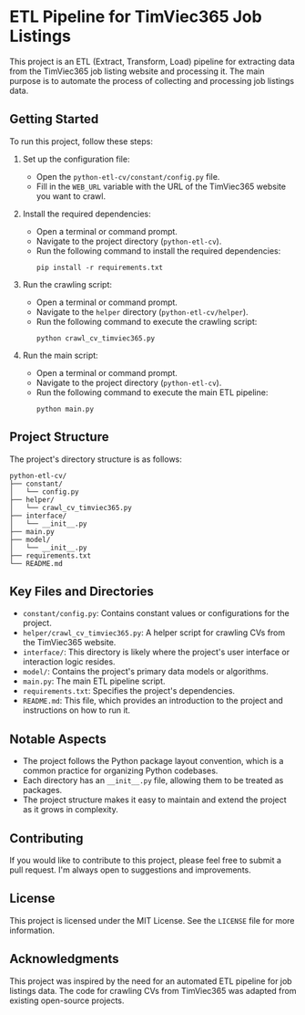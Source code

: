 # ETL Pipeline for TimViec365 Job Listings

This project is an ETL (Extract, Transform, Load) pipeline for extracting data from the TimViec365 job listing website and processing it. The main purpose is to automate the process of collecting and processing job listings data.

## Getting Started

To run this project, follow these steps:

1. Set up the configuration file:
   - Open the `python-etl-cv/constant/config.py` file.
   - Fill in the `WEB_URL` variable with the URL of the TimViec365 website you want to crawl.

2. Install the required dependencies:
   - Open a terminal or command prompt.
   - Navigate to the project directory (`python-etl-cv`).
   - Run the following command to install the required dependencies:
     ```
     pip install -r requirements.txt
     ```

3. Run the crawling script:
   - Open a terminal or command prompt.
   - Navigate to the `helper` directory (`python-etl-cv/helper`).
   - Run the following command to execute the crawling script:
     ```
     python crawl_cv_timviec365.py
     ```

4. Run the main script:
   - Open a terminal or command prompt.
   - Navigate to the project directory (`python-etl-cv`).
   - Run the following command to execute the main ETL pipeline:
     ```
     python main.py
     ```

## Project Structure

The project's directory structure is as follows:

```
python-etl-cv/
├── constant/
│   └── config.py
├── helper/
│   └── crawl_cv_timviec365.py
├── interface/
│   └── __init__.py
├── main.py
├── model/
│   └── __init__.py
├── requirements.txt
└── README.md
```

## Key Files and Directories

- `constant/config.py`: Contains constant values or configurations for the project.
- `helper/crawl_cv_timviec365.py`: A helper script for crawling CVs from the TimViec365 website.
- `interface/`: This directory is likely where the project's user interface or interaction logic resides.
- `model/`: Contains the project's primary data models or algorithms.
- `main.py`: The main ETL pipeline script.
- `requirements.txt`: Specifies the project's dependencies.
- `README.md`: This file, which provides an introduction to the project and instructions on how to run it.

## Notable Aspects

- The project follows the Python package layout convention, which is a common practice for organizing Python codebases.
- Each directory has an `__init__.py` file, allowing them to be treated as packages.
- The project structure makes it easy to maintain and extend the project as it grows in complexity.

## Contributing

If you would like to contribute to this project, please feel free to submit a pull request. I'm always open to suggestions and improvements.

## License

This project is licensed under the MIT License. See the `LICENSE` file for more information.

## Acknowledgments

This project was inspired by the need for an automated ETL pipeline for job listings data. The code for crawling CVs from TimViec365 was adapted from existing open-source projects.